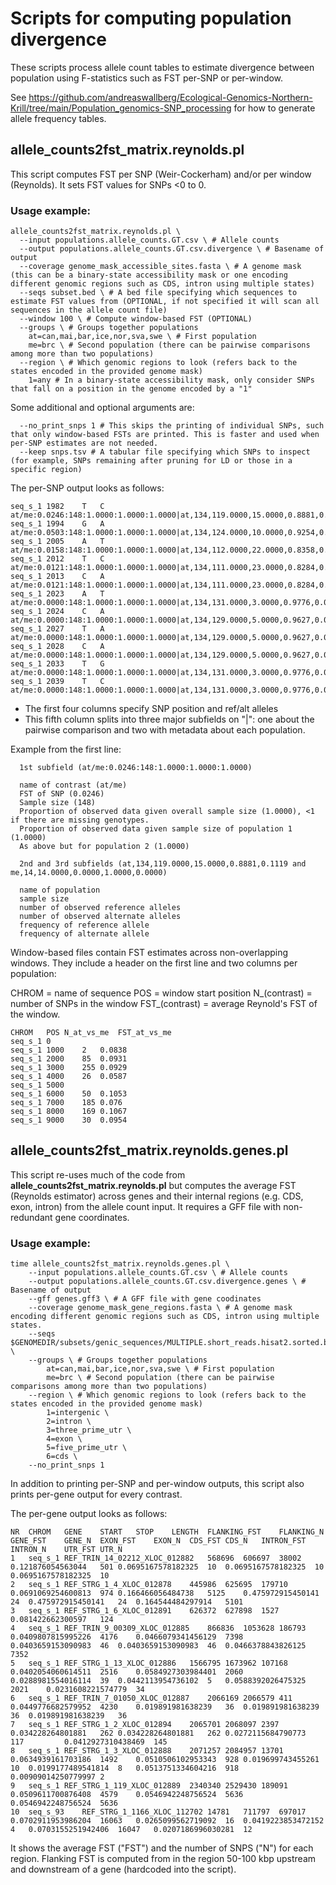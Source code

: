# Scripts for computing population divergence

These scripts process allele count tables to estimate divergence between population using F-statistics such as FST per-SNP or per-window.

See https://github.com/andreaswallberg/Ecological-Genomics-Northern-Krill/tree/main/Population_genomics-SNP_processing for how to generate allele frequency tables.

## allele_counts2fst_matrix.reynolds.pl

This script computes FST per SNP (Weir-Cockerham) and/or per window (Reynolds). It sets FST values for SNPs <0 to 0.

### Usage example:

    allele_counts2fst_matrix.reynolds.pl \
      --input populations.allele_counts.GT.csv \ # Allele counts
      --output populations.allele_counts.GT.csv.divergence \ # Basename of output
      --coverage genome_mask_accessible_sites.fasta \ # A genome mask (this can be a binary-state accessibility mask or one encoding different genomic regions such as CDS, intron using multiple states)
      --seqs subset.bed \ # A bed file specifying which sequences to estimate FST values from (OPTIONAL, if not specified it will scan all sequences in the allele count file)
      --window 100 \ # Compute window-based FST (OPTIONAL)
      --groups \ # Groups together populations
        at=can,mai,bar,ice,nor,sva,swe \ # First population
        me=brc \ # Second population (there can be pairwise comparisons among more than two populations)
      --region \ # Which genomic regions to look (refers back to the states encoded in the provided genome mask)
        1=any # In a binary-state accessibility mask, only consider SNPs that fall on a position in the genome encoded by a "1"
      
 Some additional and optional arguments are:
 
      --no_print_snps 1 # This skips the printing of individual SNPs, such that only window-based FSTs are printed. This is faster and used when per-SNP estimates are not needed.
      --keep snps.tsv # A tabular file specifying which SNPs to inspect (for example, SNPs remaining after pruning for LD or those in a specific region)
      
The per-SNP output looks as follows:

    seq_s_1	1982	T	C	at/me:0.0246:148:1.0000:1.0000:1.0000|at,134,119.0000,15.0000,0.8881,0.1119|me,14,14.0000,0.0000,1.0000,0.0000
    seq_s_1	1994	G	A	at/me:0.0503:148:1.0000:1.0000:1.0000|at,134,124.0000,10.0000,0.9254,0.0746|me,14,11.0000,3.0000,0.7857,0.2143
    seq_s_1	2005	A	T	at/me:0.0158:148:1.0000:1.0000:1.0000|at,134,112.0000,22.0000,0.8358,0.1642|me,14,10.0000,4.0000,0.7143,0.2857
    seq_s_1	2012	T	C	at/me:0.0121:148:1.0000:1.0000:1.0000|at,134,111.0000,23.0000,0.8284,0.1716|me,14,10.0000,4.0000,0.7143,0.2857
    seq_s_1	2013	C	A	at/me:0.0121:148:1.0000:1.0000:1.0000|at,134,111.0000,23.0000,0.8284,0.1716|me,14,10.0000,4.0000,0.7143,0.2857
    seq_s_1	2023	A	T	at/me:0.0000:148:1.0000:1.0000:1.0000|at,134,131.0000,3.0000,0.9776,0.0224|me,14,14.0000,0.0000,1.0000,0.0000
    seq_s_1	2024	C	A	at/me:0.0000:148:1.0000:1.0000:1.0000|at,134,129.0000,5.0000,0.9627,0.0373|me,14,13.0000,1.0000,0.9286,0.0714
    seq_s_1	2027	T	A	at/me:0.0000:148:1.0000:1.0000:1.0000|at,134,129.0000,5.0000,0.9627,0.0373|me,14,13.0000,1.0000,0.9286,0.0714
    seq_s_1	2028	C	A	at/me:0.0000:148:1.0000:1.0000:1.0000|at,134,129.0000,5.0000,0.9627,0.0373|me,14,13.0000,1.0000,0.9286,0.0714
    seq_s_1	2033	T	G	at/me:0.0000:148:1.0000:1.0000:1.0000|at,134,131.0000,3.0000,0.9776,0.0224|me,14,14.0000,0.0000,1.0000,0.0000
    seq_s_1	2039	T	C	at/me:0.0000:148:1.0000:1.0000:1.0000|at,134,131.0000,3.0000,0.9776,0.0224|me,14,14.0000,0.0000,1.0000,0.0000

- The first four columns specify SNP position and ref/alt alleles
- This fifth column splits into three major subfields on "|": one about the pairwise comparison and two with metadata about each population.

Example from the first line:

      1st subfield (at/me:0.0246:148:1.0000:1.0000:1.0000)

      name of contrast (at/me)
      FST of SNP (0.0246)
      Sample size (148)
      Proportion of observed data given overall sample size (1.0000), <1 if there are missing genotypes.
      Proportion of observed data given sample size of population 1 (1.0000)
      As above but for population 2 (1.0000)
      
      2nd and 3rd subfields (at,134,119.0000,15.0000,0.8881,0.1119 and me,14,14.0000,0.0000,1.0000,0.0000)

      name of population
      sample size
      number of observed reference alleles
      number of observed alternate alleles
      frequency of reference allele
      frequency of alternate allele

Window-based files contain FST estimates across non-overlapping windows. They include a header on the first line and two columns per population:

CHROM = name of sequence
POS = window start position
N_(contrast) = number of SNPs in the window
FST_(contrast) = average Reynold's FST of the window.

    CHROM	POS	N_at_vs_me	FST_at_vs_me
    seq_s_1	0		
    seq_s_1	1000	2	0.0838
    seq_s_1	2000	85	0.0931
    seq_s_1	3000	255	0.0929
    seq_s_1	4000	26	0.0587
    seq_s_1	5000		
    seq_s_1	6000	50	0.1053
    seq_s_1	7000	185	0.076
    seq_s_1	8000	169	0.1067
    seq_s_1	9000	30	0.0954

## allele_counts2fst_matrix.reynolds.genes.pl

This script re-uses much of the code from **allele_counts2fst_matrix.reynolds.pl** but computes the average FST (Reynolds estimator) across genes and their internal regions (e.g. CDS, exon, intron) from the allele count input. It requires a GFF file with non-redundant gene coordinates.

### Usage example:

	time allele_counts2fst_matrix.reynolds.genes.pl \
		--input populations.allele_counts.GT.csv \ # Allele counts
		--output populations.allele_counts.GT.csv.divergence.genes \ # Basename of output
		--gff genes.gff3 \ # A GFF file with gene coodinates
		--coverage genome_mask_gene_regions.fasta \ # A genome mask encoding different genomic regions such as CDS, intron using multiple states.
		--seqs $GENOMEDIR/subsets/genic_sequences/MULTIPLE.short_reads.hisat2.sorted.bam.stringtie2.merged.1x_coverage.gtf/1.m_norvegica.main_w_mito.fasta.genic_sequences.bed.80_subsets \
        --groups \ # Groups together populations
            at=can,mai,bar,ice,nor,sva,swe \ # First population
            me=brc \ # Second population (there can be pairwise comparisons among more than two populations)
		--region \ # Which genomic regions to look (refers back to the states encoded in the provided genome mask)
			1=intergenic \
			2=intron \
			3=three_prime_utr \
			4=exon \
			5=five_prime_utr \
			6=cds \
		--no_print_snps 1 
        
In addition to printing per-SNP and per-window outputs, this script also prints per-gene output for every contrast.
 
The per-gene output looks as follows:

    NR	CHROM	GENE	START	STOP	LENGTH	FLANKING_FST	FLANKING_N	GENE_FST	GENE_N	EXON_FST	EXON_N	CDS_FST	CDS_N	INTRON_FST	INTRON_N	UTR_FST	UTR_N
    1	seq_s_1	REF_TRIN_14_02212_XLOC_012882	568696	606697	38002	0.121876054563044	501	0.0695167578182325	10	0.0695167578182325	10	0.0695167578182325	10				
    2	seq_s_1	REF_STRG_1_4_XLOC_012878	445986	625695	179710	0.0691069254600813	974	0.166466056484738	5125	0.475972915450141	24	0.475972915450141	24	0.164544484297914	5101		
    3	seq_s_1	REF_STRG_1_6_XLOC_012891	626372	627898	1527	0.081422662300597	124										
    4	seq_s_1	REF_TRIN_9_00309_XLOC_012885	866836	1053628	186793	0.0409807815995226	4176	0.0466079341456129	7398	0.0403659153090983	46	0.0403659153090983	46	0.0466378843826125	7352		
    5	seq_s_1	REF_STRG_1_13_XLOC_012886	1566795	1673962	107168	0.0402054060614511	2516	0.0584927303984401	2060	0.0288981554016114	39	0.0442113954736102	5	0.0588392026475325	2021	0.0231608221574779	34
    6	seq_s_1	REF_TRIN_7_01050_XLOC_012887	2066169	2066579	411	0.0449776682579952	4230	0.019891981638239	36	0.019891981638239	36	0.019891981638239	36				
    7	seq_s_1	REF_STRG_1_2_XLOC_012894	2065701	2068097	2397			0.034228264801881	262	0.034228264801881	262	0.0272115684790773	117			0.0412927310438469	145
    8	seq_s_1	REF_STRG_1_3_XLOC_012888	2071257	2084957	13701	0.0634939161703186	1492	0.0510506102953343	928	0.019699743455261	10	0.0199177489541814	8	0.0513751334604216	918	0.00909014250779997	2
    9	seq_s_1	REF_STRG_1_119_XLOC_012889	2340340	2529430	189091	0.0509611700876408	4579	0.0546942248756524	5636					0.0546942248756524	5636		
    10	seq_s_93	REF_STRG_1_1166_XLOC_112702	14781	711797	697017			0.0702911953986204	16063	0.0265099562719092	16	0.0419223853472152	4	0.0703155251942406	16047	0.0207186996030281	12

It shows the average FST ("FST") and the number of SNPS ("N") for each region. Flanking FST is computed from in the region 50-100 kbp upstream and downstream of a gene (hardcoded into the script).



